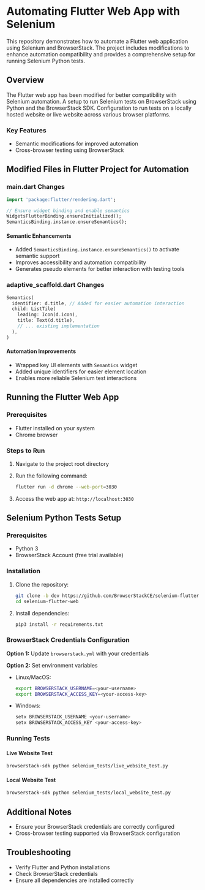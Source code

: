 # Automating Flutter Web App with Selenium

This repository demonstrates how to automate a Flutter web application using Selenium and BrowserStack. The project includes modifications to enhance automation compatibility and provides a comprehensive setup for running Selenium Python tests.

## Overview

The Flutter web app has been modified for better compatibility with Selenium automation.
A setup to run Selenium tests on BrowserStack using Python and the BrowserStack SDK.
Configuration to run tests on a locally hosted website or live website across various browser platforms.

### Key Features
- Semantic modifications for improved automation
- Cross-browser testing using BrowserStack

## Modified Files in Flutter Project for Automation

### main.dart Changes
```dart
import 'package:flutter/rendering.dart';

// Ensure widget binding and enable semantics
WidgetsFlutterBinding.ensureInitialized();
SemanticsBinding.instance.ensureSemantics();
```

#### Semantic Enhancements
- Added `SemanticsBinding.instance.ensureSemantics()` to activate semantic support
- Improves accessibility and automation compatibility
- Generates pseudo elements for better interaction with testing tools

### adaptive_scaffold.dart Changes
```dart
Semantics(
  identifier: d.title, // Added for easier automation interaction
  child: ListTile(
    leading: Icon(d.icon),
    title: Text(d.title),
    // ... existing implementation
  ),
)
```

#### Automation Improvements
- Wrapped key UI elements with `Semantics` widget
- Added unique identifiers for easier element location
- Enables more reliable Selenium test interactions

## Running the Flutter Web App

### Prerequisites
- Flutter installed on your system
- Chrome browser

### Steps to Run
1. Navigate to the project root directory
2. Run the following command:
   ```bash
   flutter run -d chrome --web-port=3030
   ```

3. Access the web app at: `http://localhost:3030`

## Selenium Python Tests Setup

### Prerequisites
- Python 3
- BrowserStack Account (free trial available)

### Installation
1. Clone the repository:
   ```bash
   git clone -b dev https://github.com/BrowserStackCE/selenium-flutter-web
   cd selenium-flutter-web
   ```

2. Install dependencies:
   ```bash
   pip3 install -r requirements.txt
   ```

### BrowserStack Credentials Configuration
**Option 1:** Update `browserstack.yml` with your credentials

**Option 2:** Set environment variables
- Linux/MacOS:
  ```bash
  export BROWSERSTACK_USERNAME=<your-username>
  export BROWSERSTACK_ACCESS_KEY=<your-access-key>
  ```
- Windows:
  ```bash
  setx BROWSERSTACK_USERNAME <your-username>
  setx BROWSERSTACK_ACCESS_KEY <your-access-key>
  ```

### Running Tests

#### Live Website Test
```bash
browserstack-sdk python selenium_tests/live_website_test.py
```

#### Local Website Test
```bash
browserstack-sdk python selenium_tests/local_website_test.py
```

## Additional Notes
- Ensure your BrowserStack credentials are correctly configured
- Cross-browser testing supported via BrowserStack configuration

## Troubleshooting
- Verify Flutter and Python installations
- Check BrowserStack credentials
- Ensure all dependencies are installed correctly
